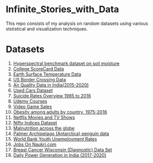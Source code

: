 # Infinite_Stories_with_Data
This repo consists of my analysis on random datasets using various ststistical and visualization techniques.

# Datasets
1. <a href="https://zenodo.org/record/1227837#.XqgTqikzbcc">Hyperspectral benchmark dataset on soil moisture</a>
2. <a href="https://collegescorecard.ed.gov/data/">College ScoreCard Data</a>
3. <a href="https://www.kaggle.com/berkeleyearth/climate-change-earth-surface-temperature-data">Earth Surface Temperature Data</a>
4. <a href="https://www.kaggle.com/divyansh22/us-border-crossing-data">US Border Crossing Data</a>
5. <a href="https://www.kaggle.com/rohanrao/air-quality-data-in-india">Air Quality Data in India(2015-2020)</a>
6. <a href="https://www.kaggle.com/austinreese/craigslist-carstrucks-data">Used Cars Dataset</a>
7. <a href="https://www.kaggle.com/russellyates88/suicide-rates-overview-1985-to-2016">Suicide Rates Overview 1985 to 2016</a>
8. <a href="https://www.kaggle.com/andrewmvd/udemy-courses">Udemy Courses</a>
9. <a href="https://www.kaggle.com/gregorut/videogamesales">Video Game Sales</a>
10. <a href="https://www.kaggle.com/amanarora/obesity-among-adults-by-country-19752016">Obesity among adults by country, 1975-2016</a>
11. <a href="https://www.kaggle.com/shivamb/netflix-shows">Netflix Movies and TV Shows</a>
12. <a href="https://www.kaggle.com/sudalairajkumar/nifty-indices-dataset">Nifty Indices Dataset</a>
13. <a href="https://www.kaggle.com/ruchi798/malnutrition-across-the-globe">Malnutrition across the globe</a>
14. <a href="https://www.kaggle.com/parulpandey/palmer-archipelago-antarctica-penguin-data">Palmer Archipelago (Antarctica) penguin data</a>
15. <a href="https://www.kaggle.com/sovannt/world-bank-youth-unemployment">World Bank Youth Unemployment Rates</a>
16. <a href="https://www.kaggle.com/promptcloud/jobs-on-naukricom">Jobs On Naukri.com</a>
17. <a href="https://www.kaggle.com/uciml/breast-cancer-wisconsin-data">Breast Cancer Wisconsin (Diagnostic) Data Set</a>
18. <a href="https://www.kaggle.com/navinmundhra/daily-power-generation-in-india-20172020">Daily Power Generation in India (2017-2020)</a>
